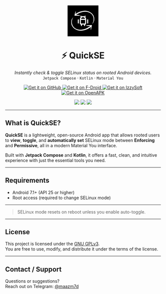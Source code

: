 <p align="center">
  <img src="fastlane/metadata/android/en-US/images/icon.png" alt="QuickSE Icon" width="100"/>
</p>

<h1 align="center">⚡ QuickSE</h1>

<p align="center">
  <i>Instantly check & toggle SELinux status on rooted Android devices.</i><br>
  <code>Jetpack Compose</code> · <code>Kotlin</code> · <code>Material You</code>
</p>

<p align="center">
  <a href="https://github.com/maazm7d/QuickSE/releases/latest/download/app-release.apk">
    <img src="https://raw.githubusercontent.com/NeoApplications/Neo-Backup/034b226cea5c1b30eb4f6a6f313e4dadcbb0ece4/badge_github.png" alt="Get it on GitHub" height="80"/>
  </a>
  <a href="https://f-droid.org/packages/com.maazm7d.quickse/">
    <img src="https://fdroid.gitlab.io/artwork/badge/get-it-on.png" alt="Get it on F-Droid" height="80"/>
  </a>
  <a href="https://apt.izzysoft.de/fdroid/index/apk/com.maazm7d.quickse">
    <img src="https://codeberg.org/IzzyOnDroid/repo/raw/commit/9873f08e282332a231e64d9729f810f427a521e4/assets/IzzyOnDroid.png" alt="Get it on IzzySoft" height="80"/>
  </a>
  <a href="https://www.openapk.net/quickse/com.maazm7d.quickse/">
    <img src="https://www.openapk.net/images/openapk-badge.png" alt="Get it on OpenAPK" height="80"/>
  </a>
</p>

<p align="center">
  <img src="https://img.shields.io/github/stars/maazm7d/QuickSE?style=for-the-badge"/>
  <img src="https://img.shields.io/github/forks/maazm7d/QuickSE?style=for-the-badge"/>
  <img src="https://img.shields.io/github/license/maazm7d/QuickSE?style=for-the-badge"/>
</p>

---

## What is QuickSE?

**QuickSE** is a lightweight, open-source Android app that allows rooted users to **view**, **toggle**, and **automatically set** SELinux mode between **Enforcing** and **Permissive**, all in a modern Material You interface.  

Built with **Jetpack Compose** and **Kotlin**, it offers a fast, clean, and intuitive experience with just the essential tools you need.

---

## Requirements

- Android 7.1+ (API 25 or higher)
- Root access (required to change SELinux mode)

---

> SELinux mode resets on reboot unless you enable auto-toggle.

---

## License

This project is licensed under the [GNU GPLv3](LICENSE).  
You are free to use, modify, and distribute it under the terms of the license.

---

## Contact / Support

Questions or suggestions?  
Reach out on Telegram: [@maazm7d](https://t.me/maazm7d)


